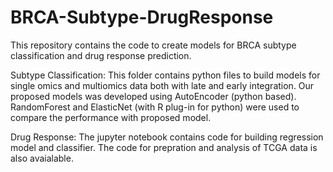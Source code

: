 # BRCA-Subtype-DrugResponse

This repository contains the code to create models for BRCA subtype classification and drug response prediction.

Subtype Classification:
This folder contains python files to build models for single omics and multiomics data both with late and early integration.
Our proposed models was developed using AutoEncoder (python based). RandomForest and ElasticNet  (with R plug-in for python) were used to compare the performance with proposed model.

Drug Response:
The jupyter notebook contains code for building regression model and classifier.
The code for prepration and analysis of TCGA data is also avaialable.
